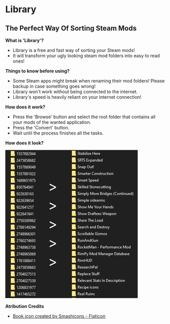 # Library
## The Perfect Way Of Sorting Steam Mods

**What is 'Library'?**
- Library is a free and fast way of sorting your Steam mods!
- It will transform your ugly looking steam mod folders into easy to read ones!

**Things to know before using?**
- Some Steam apps might break when renaming their mod folders! Please backup in case something goes wrong!
- Library won't work without being connected to the internet.
- Library's speed is heavily reliant on your internet connection!

**How does it work?**
- Press the 'Browse' button and select the root folder that contains all your mods of the wanted application.
- Press the 'Convert' button.
- Wait until the process finishes all the tasks.

**How does it look?**

![Preview](https://github.com/TastyLollipop/Library/blob/main/Preview.png?raw=true)

**Atribution Credits**
- <a href="https://www.flaticon.com/free-icons/book" title="book icons">Book icon created by Smashicons - Flaticon</a>
